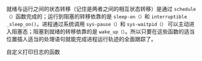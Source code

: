 就绪与运行之间的状态转移（记住是两者之间的相互状态转移）是通过 `schedule（）`函数完成的；运行到阻塞的转移依靠的是 `sleep-on（）`和 `interruptible _sleep_on()`，进程通过系统调用 `sys-pause（）`和 `sys-waitpid（）` 可以主动进入阻塞态；阻塞到就绪的转移依靠的是 `wake_up（）`。所以只要在这些函数的适当位置插人适当的处理语句就能完成进程运行轨迹的全面跟踪了。

自定义打印日志的函数
```
```